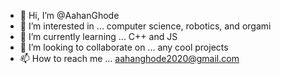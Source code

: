 - 👋 Hi, I’m @AahanGhode
- 👀 I’m interested in ... computer science, robotics, and orgami
- 🌱 I’m currently learning ... C++ and JS
- 💞️ I’m looking to collaborate on ... any cool projects
- 📫 How to reach me ... aahanghode2020@gmail.com

<!---
AahanGhode/AahanGhode is a ✨ special ✨ repository because its `README.md` (this file) appears on your GitHub profile.
You can click the Preview link to take a look at your changes.
--->
